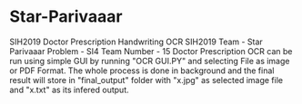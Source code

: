 # Star-Parivaaar
SIH2019
Doctor Prescription Handwriting OCR 
SIH2019
Team - Star Parivaaar
Problem - SI4
Team Number - 15
Doctor Prescription OCR can be run using simple GUI by running "OCR GUI.PY" and selecting File as image or PDF Format.
The whole process is done in background and the final result will store in "final_output" folder with "x.jpg" as selected image file and "x.txt" as its infered output.
